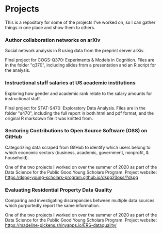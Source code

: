 # Projects
This is a repository for some of the projects I've worked on, so I can gather things in one place and show them to others.

### Author collaboration networks on arXiv
Social network analysis in R using data from the preprint server arXiv. 

Final project for COGS-Q370: Experiments & Models in Cognition. Files are in the folder "q370", including slides from a presentation and an R script for the analysis.

### Instructional staff salaries at US academic institutions
Exploring how gender and academic rank relate to the salary amounts for instructional staff. 

Final project for STAT-S470: Exploratory Data Analysis. Files are in the folder "s470", including the full report in both html and pdf format, and the original R markdown file it was knitted from.

### Sectoring Contributions to Open Source Software (OSS) on GitHub
Categorizing data scraped from GitHub to identify which users belong to which economic sectors (business, academic, government, nonprofit, & household).

One of the two projects I worked on over the summer of 2020 as part of the Data Science for the Public Good Young Scholars Program.
Project website: https://dspg-young-scholars-program.github.io/dspg20oss/?dspg

### Evaluating Residential Property Data Quality
Comparing and investigating discrepancies between multiple data sources which purportedly report the same information.

One of the two projects I worked on over the summer of 2020 as part of the Data Science for the Public Good Young Scholars Program. 
Project website: https://madeline-pickens.shinyapps.io/ERS-dataquality/
